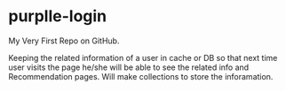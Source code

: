 # purplle-login
My Very First Repo on GitHub.

Keeping the related information of a user in cache or DB so that next time user visits the page he/she will be able to see the related info and Recommendation pages.
Will make collections to store the inforamation.
